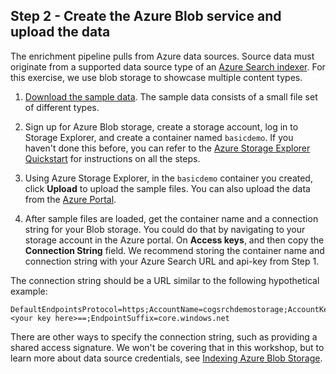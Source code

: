 ## Step 2 - Create the Azure Blob service and upload the data

The enrichment pipeline pulls from Azure data sources. Source data must originate from a supported data source type of an [Azure Search indexer](https://docs.microsoft.com/en-us/azure/search/search-indexer-overview). For this exercise, we use blob storage to showcase multiple content types.

1. [Download the sample data](https://1drv.ms/f/s!AsUn_SC4PosUkqZqDqS24ubRlk3eXw). The sample data consists of a small file set of different types. 

1. Sign up for Azure Blob storage, create a storage account, log in to Storage Explorer, and create a container named `basicdemo`. If you haven't done this before, you can refer to the [Azure Storage Explorer Quickstart](https://azure.microsoft.com/en-us/features/storage-explorer) for instructions on all the steps.

1. Using Azure Storage Explorer, in the `basicdemo` container you created, click **Upload** to upload the sample files. You can also upload the data from the [Azure Portal](https://docs.microsoft.com/en-us/azure/storage/blobs/storage-quickstart-blobs-portal). 

1. After sample files are loaded, get the container name and a connection string for your Blob storage. You could do that by navigating to your storage account in the Azure portal. On **Access keys**, and then copy the **Connection String**  field. We recommend storing the container name and connection string with your Azure Search URL and api-key from Step 1.

  The connection string should be a URL similar to the following hypothetical example:

  ```http
  DefaultEndpointsProtocol=https;AccountName=cogsrchdemostorage;AccountKey=<your key here>==;EndpointSuffix=core.windows.net
  ```

There are other ways to specify the connection string, such as providing a shared access signature. We won't be covering that in this workshop, but to learn more about data source credentials, see [Indexing Azure Blob Storage](https://docs.microsoft.com/en-us/azure/search/search-howto-indexing-azure-blob-storage).

